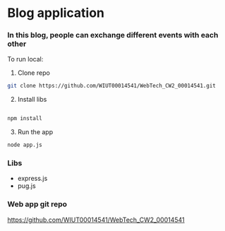 # Blog application
### In this blog, people can exchange different events with each other

To run local:
1. Clone repo
```bash
git clone https://github.com/WIUT00014541/WebTech_CW2_00014541.git
```
2. Install libs
```bash

npm install
```
3. Run the app
```bash
node app.js
```

### Libs
- express.js
- pug.js

### Web app git repo
https://github.com/WIUT00014541/WebTech_CW2_00014541
